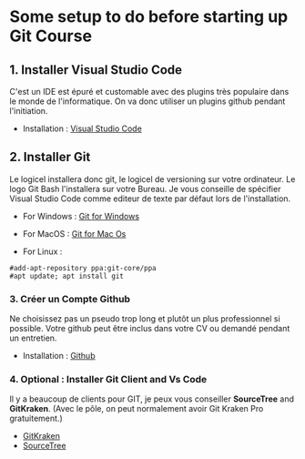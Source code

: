 # Some setup to do before starting up Git Course

## 1. Installer Visual Studio Code

C'est un IDE est épuré et customable avec des plugins très populaire dans le monde de l'informatique.
On va donc utiliser un plugins github pendant l'initiation.

- Installation : [Visual Studio Code](https://code.visualstudio.com/download)

## 2. Installer Git

Le logicel installera donc git, le logicel de versioning sur votre ordinateur. Le logo Git Bash l'installera sur votre Bureau. Je vous conseille de spécifier Visual Studio Code comme editeur de texte par défaut lors de l'installation.

- For Windows :  [Git for Windows](https://git-scm.com/download/win)
- For MacOS      :   [Git for Mac Os](https://git-scm.com/download/mac)

- For Linux :

``` shell
#add-apt-repository ppa:git-core/ppa
#apt update; apt install git

```

### 3. Créer un Compte Github

Ne choisissez pas un pseudo trop long et plutôt un plus professionnel si possible. Votre github peut être inclus dans votre CV ou demandé pendant un entretien.

- Installation : [Github](https://github.com/join?source=header-home)

### 4. Optional : Installer Git Client and Vs Code

Il y a beaucoup de clients pour GIT, je peux vous conseiller **SourceTree** and **GitKraken**. (Avec le pôle, on peut normalement avoir Git Kraken Pro gratuitement.)

- [GitKraken](https://www.gitkraken.com/download)
- [SourceTree](https://www.sourcetreeapp.com/)


